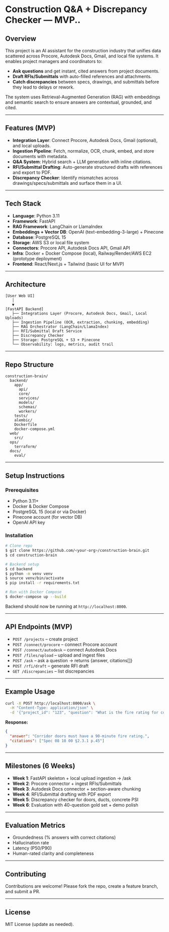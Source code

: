 # Construction Q\&A + Discrepancy Checker — MVP..

## Overview

This project is an AI assistant for the construction industry that unifies data scattered across Procore, Autodesk Docs, Gmail, and local file systems. It enables project managers and coordinators to:

* **Ask questions** and get instant, cited answers from project documents.
* **Draft RFIs/Submittals** with auto-filled references and attachments.
* **Catch discrepancies** between specs, drawings, and submittals before they lead to delays or rework.

The system uses Retrieval-Augmented Generation (RAG) with embeddings and semantic search to ensure answers are contextual, grounded, and cited.

---

## Features (MVP)

* **Integration Layer**: Connect Procore, Autodesk Docs, Gmail (optional), and local uploads.
* **Ingestion Pipeline**: Fetch, normalize, OCR, chunk, embed, and store documents with metadata.
* **Q\&A System**: Hybrid search + LLM generation with inline citations.
* **RFI/Submittal Drafting**: Auto-generate structured drafts with references and export to PDF.
* **Discrepancy Checker**: Identify mismatches across drawings/specs/submittals and surface them in a UI.

---

## Tech Stack

* **Language**: Python 3.11
* **Framework**: FastAPI
* **RAG Framework**: LangChain or LlamaIndex
* **Embeddings + Vector DB**: OpenAI (text-embedding-3-large) + Pinecone
* **Database**: PostgreSQL 15
* **Storage**: AWS S3 or local file system
* **Connectors**: Procore API, Autodesk Docs API, Gmail API
* **Infra**: Docker + Docker Compose (local), Railway/Render/AWS EC2 (prototype deployment)
* **Frontend**: React/Next.js + Tailwind (basic UI for MVP)

---

## Architecture

```
[User Web UI]
   │
   ▼
[FastAPI Backend]
   ├── Integrations Layer (Procore, Autodesk Docs, Gmail, Local Uploads)
   ├── Ingestion Pipeline (OCR, extraction, chunking, embedding)
   ├── RAG Orchestrator (LangChain/LlamaIndex)
   ├── RFI/Submittal Draft Service
   ├── Discrepancy Checker
   ├── Storage: PostgreSQL + S3 + Pinecone
   └── Observability: logs, metrics, audit trail
```

---

## Repo Structure

```
construction-brain/
  backend/
    app/
      api/
      core/
      services/
      models/
      schemas/
      workers/
    tests/
    alembic/
    Dockerfile
    docker-compose.yml
  web/
    src/
  ops/
    terraform/
  docs/
    eval/
```

---

## Setup Instructions

### Prerequisites

* Python 3.11+
* Docker & Docker Compose
* PostgreSQL 15 (local or via Docker)
* Pinecone account (for vector DB)
* OpenAI API key

### Installation

```bash
# Clone repo
$ git clone https://github.com/<your-org>/construction-brain.git
$ cd construction-brain

# Backend setup
$ cd backend
$ python -m venv venv
$ source venv/bin/activate
$ pip install -r requirements.txt

# Run with Docker Compose
$ docker-compose up --build
```

Backend should now be running at `http://localhost:8000`.

---

## API Endpoints (MVP)

* `POST /projects` – create project
* `POST /connect/procore` – connect Procore account
* `POST /connect/autodesk` – connect Autodesk Docs
* `POST /files/upload` – upload and ingest files
* `POST /ask` – ask a question → returns {answer, citations\[]}
* `POST /rfi/draft` – generate RFI draft
* `GET /discrepancies` – list discrepancies

---

## Example Usage

```bash
curl -X POST http://localhost:8000/ask \
  -H "Content-Type: application/json" \
  -d '{"project_id": "123", "question": "What is the fire rating for corridor doors?"}'
```

**Response:**

```json
{
  "answer": "Corridor doors must have a 90-minute fire rating.",
  "citations": ["Spec 08 10 00 §2.3.1 p.45"]
}
```

---

## Milestones (6 Weeks)

* **Week 1**: FastAPI skeleton + local upload ingestion → /ask
* **Week 2**: Procore connector + ingest RFIs/Submittals
* **Week 3**: Autodesk Docs connector + section-aware chunking
* **Week 4**: RFI/Submittal drafting with PDF export
* **Week 5**: Discrepancy checker for doors, ducts, concrete PSI
* **Week 6**: Evaluation with 40-question gold set + demo polish

---

## Evaluation Metrics

* Groundedness (% answers with correct citations)
* Hallucination rate
* Latency (P50/P90)
* Human-rated clarity and completeness

---

## Contributing

Contributions are welcome! Please fork the repo, create a feature branch, and submit a PR.

---

## License

MIT License (update as needed).
